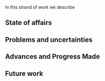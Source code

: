 In this strand of work we describe

## State of affairs

## Problems and uncertainties

## Advances and Progress Made

## Future work


